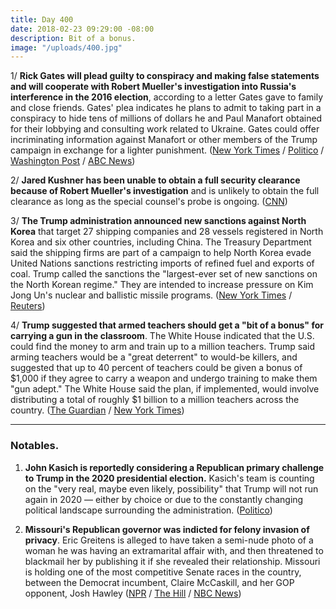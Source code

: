 ```yaml
---
title: Day 400
date: 2018-02-23 09:29:00 -08:00
description: Bit of a bonus.
image: "/uploads/400.jpg"
---
```


1/ **Rick Gates will plead guilty to conspiracy and making false statements and will cooperate with Robert Mueller's investigation into Russia's interference in the 2016 election**, according to a letter Gates gave to family and close friends. Gates' plea indicates he plans to admit to taking part in a conspiracy to hide tens of millions of dollars he and Paul Manafort obtained for their lobbying and consulting work related to Ukraine. Gates could offer incriminating information against Manafort or other members of the Trump campaign in exchange for a lighter punishment. ([New York Times](https://www.nytimes.com/2018/02/23/us/politics/rick-gates-guilty-plea-mueller-investigation.html) / [Politico](https://www.politico.com/story/2018/02/23/gates-set-to-plead-guilty-to-conspiracy-and-false-statement-charges-423403) / [Washington Post](https://www.washingtonpost.com/politics/former-trump-campaign-official-rick-gates-expected-to-plead-guilty-and-cooperate-with-special-counsel-in-probe-of-russian-election-interference/2018/02/23/ceaaeac8-16b4-11e8-b681-2d4d462a1921_story.html?utm_term=.d900563420bb) / [ABC News](http://abcnews.go.com/Politics/trump-aide-richard-gates-poised-plead-guilty-cooperate/story?id=53300996))

2/ **Jared Kushner has been unable to obtain a full security clearance because of Robert Mueller's investigation** and is unlikely to obtain the full clearance as long as the special counsel's probe is ongoing. ([CNN](https://www.cnn.com/2018/02/22/politics/jared-kushner-security-clearance-delay-mueller-investigation/index.html))

3/ **The Trump administration announced new sanctions against North Korea** that target 27 shipping companies and 28 vessels registered in North Korea and six other countries, including China. The Treasury Department said the shipping firms are part of a campaign to help North Korea evade United Nations sanctions restricting imports of refined fuel and exports of coal. Trump called the sanctions the "largest-ever set of new sanctions on the North Korean regime." They are intended to increase pressure on Kim Jong Un's nuclear and ballistic missile programs. ([New York Times](https://www.nytimes.com/2018/02/23/us/politics/trump-north-korea-sanctions.html) / [Reuters](https://www.reuters.com/article/us-northkorea-missiles-usa/trump-administration-to-target-north-korea-with-new-sanctions-on-friday-idUSKCN1G708Z))

4/ **Trump suggested that armed teachers should get a "bit of a bonus" for carrying a gun in the classroom**. The White House indicated that the U.S. could find the money to arm and train up to a million teachers. Trump said arming teachers would be a "great deterrent" to would-be killers, and suggested that up to 40 percent of teachers could be given a bonus of $1,000 if they agree to carry a weapon and undergo training to make them "gun adept." The White House said the plan, if implemented, would involve distributing a total of roughly $1 billion to a million teachers across the country.  ([The Guardian](https://www.theguardian.com/us-news/2018/feb/22/trump-proposal-teachers-guns-schools) / [New York Times](https://www.nytimes.com/2018/02/22/us/politics/trump-guns-school-shootings.html))

---

### Notables. 

1. **John Kasich is reportedly considering a Republican primary challenge to Trump in the 2020 presidential election.** Kasich's team is counting on the "very real, maybe even likely, possibility" that Trump will not run again in 2020 — either by choice or due to the constantly changing political landscape surrounding the administration. ([Politico](https://www.politico.com/story/2018/02/23/john-kasich-2020-trump-primary-elections-422337))

2. **Missouri's Republican governor was indicted for felony invasion of privacy**. Eric Greitens is alleged to have taken a semi-nude photo of a woman he was having an extramarital affair with, and then threatened to blackmail her by publishing it if she revealed their relationship. Missouri is holding one of the most competitive Senate races in the country, between the Democrat incumbent, Claire McCaskill, and her GOP opponent,  Josh Hawley ([NPR](https://www.npr.org/sections/thetwo-way/2018/02/22/588163633/missouri-gov-eric-greitens-indicted-on-a-charge-of-felony-invasion-of-privacy) / [The Hill](http://thehill.com/homenews/state-watch/375163-missouri-governor-indicted-on-privacy-charge) / [NBC News](https://www.nbcnews.com/politics/first-read/republicans-have-big-problem-missouri-n850581))
